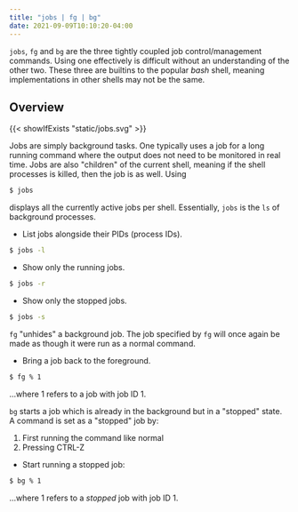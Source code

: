 ```yaml
---
title: "jobs | fg | bg"
date: 2021-09-09T10:10:20-04:00
---
```


`jobs`, `fg` and `bg` are the three tightly coupled job control/management
commands. Using one effectively is difficult without an understanding of the
other two. These three are builtins to the popular _bash_ shell, meaning
implementations in other shells may not be the same.

## Overview

{{< showIfExists "static/jobs.svg" >}}

Jobs are simply background tasks. One typically uses a job for a long running
command where the output does not need to be monitored in real time. Jobs are
also "children" of the current shell, meaning if the shell processes is killed,
then the job is as well. Using

```bash
$ jobs
```

displays all the currently active jobs per shell. Essentially, `jobs` is the
`ls` of background processes.

- List jobs alongside their PIDs (process IDs).

```bash
$ jobs -l
```

- Show only the running jobs.

```bash
$ jobs -r
```

- Show only the stopped jobs.

```bash
$ jobs -s
```

`fg` "unhides" a background job. The job specified by `fg` will once again be
made as though it were run as a normal command.<br>

- Bring a job back to the foreground.

```bash
$ fg % 1
```

...where 1 refers to a job with job ID 1.

`bg` starts a job which is already in the background but in a "stopped" state. A
command is set as a "stopped" job by:

1. First running the command like normal
2. Pressing CTRL-Z

- Start running a stopped job:

```bash
$ bg % 1
```

...where 1 refers to a _stopped_ job with job ID 1.
